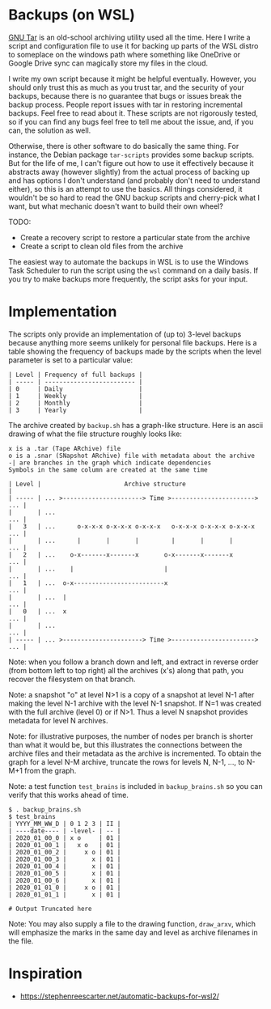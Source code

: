 # Backups (on WSL)

[GNU Tar](https://www.gnu.org/software/tar/)
is an old-school archiving utility used all the time.
Here I write a script and configuration file to use it
for backing up parts of the WSL distro to someplace on
the windows path where something like OneDrive or 
Google Drive sync can magically store my files in the 
cloud.

I write my own script because it might be helpful eventually.
However, you should only trust this as much as you trust tar,
and the security of your backups, because there is no guarantee
that bugs or issues break the backup process.
People report issues with tar in restoring incremental backups.
Feel free to read about it.
These scripts are not rigorously tested, so if you can find any
bugs feel free to tell me about the issue, and, if you can, the
solution as well.

Otherwise, there is other software to do basically the
same thing.
For instance, the Debian package `tar-scripts` provides
some backup scripts.
But for the life of me, I can't figure out how to use it
effectively because it abstracts away (however slightly)
from the actual process of backing up and has options
I don't understand (and probably don't need to understand
either), so this is an attempt to use the basics.
All things considered, it wouldn't be so hard to read the
GNU backup scripts and cherry-pick what I want, but what
mechanic doesn't want to build their own wheel?

TODO:
- Create a recovery script to restore a particular state from the archive
- Create a script to clean old files from the archive

The easiest way to automate the backups in WSL is to use
the Windows Task Scheduler to run the script using the 
`wsl` command on a daily basis.
If you try to make backups more frequently, the script asks for your input.

# Implementation

The scripts only provide an implementation of (up to) 3-level backups
because anything more seems unlikely for personal file backups.
Here is a table showing the frequency of backups made by the scripts
when the level parameter is set to a particular value:

```
| Level | Frequency of full backups |
| ----- | ------------------------- |
| 0     | Daily                     |
| 1     | Weekly                    |
| 2     | Monthly                   |
| 3     | Yearly                    |
```

The archive created by `backup.sh` has a graph-like structure.
Here is an ascii drawing of what the file structure roughly looks like:

```
x is a .tar (Tape ARchive) file
o is a .snar (SNapshot ARchive) file with metadata about the archive
-| are branches in the graph which indicate dependencies
Symbols in the same column are created at the same time

| Level |                       Archive structure                         |
| ----- | ... >----------------------> Time >-----------------------> ... |
|       | ...                                                         ... |
|   3   | ...      o-x-x-x o-x-x-x o-x-x-x   o-x-x-x o-x-x-x o-x-x-x  ... |
|       | ...      |       |       |         |       |       |        ... |
|   2   | ...    o-x-------x-------x       o-x-------x-------x        ... |
|       | ...    |                         |                          ... |
|   1   | ...  o-x-------------------------x                          ... |
|       | ...  |                                                      ... |
|   0   | ...  x                                                      ... |
|       | ...                                                         ... |
| ----- | ... >----------------------> Time >-----------------------> ... |
```

Note: when you follow a branch down and left, and extract in reverse
order (from bottom left to top right) all the archives (x's) along that
path, you recover the filesystem on that branch.

Note: a snapshot "o" at level N>1 is a copy of a snapshot at level N-1
after making the level N-1 archive with the level N-1 snapshot. 
If N=1 was created with the full archive (level 0) or if N>1.
Thus a level N snapshot provides metadata for level N archives.

Note: for illustrative purposes, the number of nodes per branch
is shorter than what it would be, but this illustrates the connections
between the archive files and their metadata as the archive is incremented. 
To obtain the graph for a level N-M archive, truncate the rows for levels 
N, N-1, ..., to N-M+1 from the graph.

Note: a test function `test_brains` is included in `backup_brains.sh`
so you can verify that this works ahead of time.

```
$ . backup_brains.sh
$ test_brains
| YYYY_MM_WW_D | 0 1 2 3 | II |
| ----date---- | -level- | -- |
| 2020_01_00_0 | x o     | 01 |
| 2020_01_00_1 |   x o   | 01 |
| 2020_01_00_2 |     x o | 01 |
| 2020_01_00_3 |       x | 01 |
| 2020_01_00_4 |       x | 01 |
| 2020_01_00_5 |       x | 01 |
| 2020_01_00_6 |       x | 01 |
| 2020_01_01_0 |     x o | 01 |
| 2020_01_01_1 |       x | 01 |

# Output Truncated here

```

Note: You may also supply a file to the drawing function,
`draw_arxv`, which will emphasize the marks in the same
day and level as archive filenames in the file.

# Inspiration
- https://stephenreescarter.net/automatic-backups-for-wsl2/

